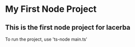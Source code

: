 # My First Node Project

## This is the first node project for lacerba

To run the project, use 'ts-node main.ts'

